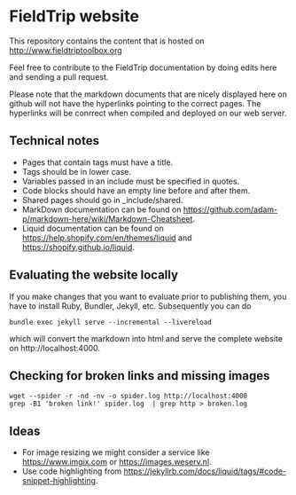 # FieldTrip website

This repository contains the content that is hosted on http://www.fieldtriptoolbox.org

Feel free to contribute to the FieldTrip documentation by doing edits here and sending a pull request.

Please note that the markdown documents that are nicely displayed here on github will not have the hyperlinks pointing to the correct pages. The hyperlinks will be conrrect when compiled and deployed on our web server.

## Technical notes

- Pages that contain tags must have a title.
- Tags should be in lower case.
- Variables passed in an include must be specified in quotes.
- Code blocks should have an empty line before and after them.
- Shared pages should go in \_include/shared.
- MarkDown documentation can be found on https://github.com/adam-p/markdown-here/wiki/Markdown-Cheatsheet.
- Liquid documentation can be found on https://help.shopify.com/en/themes/liquid and https://shopify.github.io/liquid.

## Evaluating the website locally

If you make changes that you want to evaluate prior to publishing them, you have to install Ruby, Bundler, Jekyll, etc. Subsequently you can do

    bundle exec jekyll serve --incremental --livereload

which will convert the markdown into html and serve the complete website on http://localhost:4000.

## Checking for broken links and missing images

    wget --spider -r -nd -nv -o spider.log http://localhost:4000
    grep -B1 'broken link!' spider.log  | grep http > broken.log

## Ideas

- For image resizing we might consider a service like https://www.imgix.com or https://images.weserv.nl.
- Use code highlighting from https://jekyllrb.com/docs/liquid/tags/#code-snippet-highlighting.
